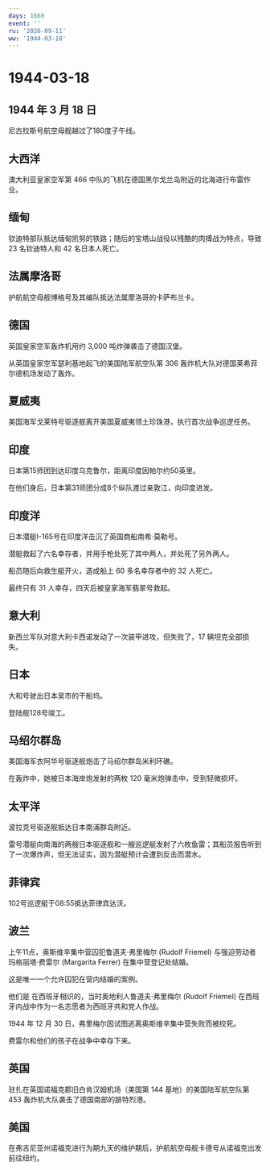```yaml
---
days: 1660
event: ''
ru: '2026-09-11'
ww: '1944-03-18'
---
```


# 1944-03-18

## 1944 年 3 月 18 日

尼古拉斯号航空母舰越过了180度子午线。

## 大西洋

澳大利亚皇家空军第 466
中队的飞机在德国黑尔戈兰岛附近的北海进行布雷作业。

## 缅甸

钦迪特部队抵达缅甸凯努的铁路；随后的宝塔山战役以残酷的肉搏战为特点，导致
23 名钦迪特人和 42 名日本人死亡。

## 法属摩洛哥

护航航空母舰博格号及其编队抵达法属摩洛哥的卡萨布兰卡。

## 德国

英国皇家空军轰炸机用约 3,000 吨炸弹袭击了德国汉堡。

从英国皇家空军瑟利基地起飞的美国陆军航空队第 306
轰炸机大队对德国莱希菲尔德机场发动了轰炸。

## 夏威夷

美国海军戈莱特号驱逐舰离开美国夏威夷领土珍珠港，执行首次战争巡逻任务。

## 印度

日本第15师团到达印度乌克鲁尔，距离印度因帕尔约50英里。

在他们身后，日本第31师团分成8个纵队渡过亲敦江，向印度进发。

## 印度洋

日本潜艇I-165号在印度洋击沉了英国商船南希·莫勒号。

潜艇救起了六名幸存者，并用手枪处死了其中两人，并处死了另外两人。

船员随后向救生艇开火，造成船上 60 多名幸存者中的 32 人死亡。

最终只有 31 人幸存，四天后被皇家海军翡翠号救起。

## 意大利

新西兰军队对意大利卡西诺发动了一次装甲进攻，但失败了，17
辆坦克全部损失。

## 日本

大和号驶出日本吴市的干船坞。

登陆舰128号竣工。

## 马绍尔群岛

美国海军衣阿华号驱逐舰炮击了马绍尔群岛米利环礁。

在轰炸中，她被日本海岸炮发射的两枚 120 毫米炮弹击中，受到轻微损坏。

## 太平洋

波拉克号驱逐舰抵达日本南浦群岛附近。

雷号潜艇向南海的两艘日本驱逐舰和一艘巡逻艇发射了六枚鱼雷；其船员报告听到了一次爆炸声，但无法证实，因为潜艇预计会遭到反击而潜水。

## 菲律宾

102号巡逻艇于08:55抵达菲律宾达沃。

## 波兰

上午11点，奥斯维辛集中营囚犯鲁道夫·弗里梅尔 (Rudolf Friemel)
与强迫劳动者玛格丽塔·费雷尔 (Margarita Ferrer) 在集中营登记处结婚。

这是唯一一个允许囚犯在营内结婚的案例。

他们是 在西班牙相识的，当时奥地利人鲁道夫·弗里梅尔 (Rudolf Friemel)
在西班牙内战中作为一名志愿者为西班牙共和党人作战。

1944 年 12 月 30 日，弗里梅尔因试图逃离奥斯维辛集中营失败而被绞死。

费雷尔和他们的孩子在战争中幸存下来。

## 英国

驻扎在英国诺福克郡旧白肯汉姆机场（美国第 144 基地）的美国陆军航空队第
453 轰炸机大队袭击了德国南部的腓特烈港。

## 美国

在弗吉尼亚州诺福克进行为期九天的维护期后，护航航空母舰卡德号从诺福克出发前往纽约。